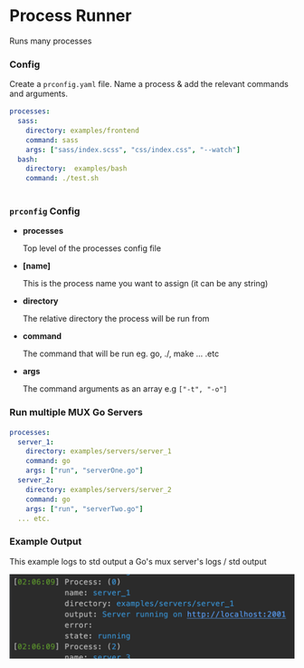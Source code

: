# Process Runner
Runs many processes

### Config
Create a `prconfig.yaml` file. Name a process & add the relevant commands and arguments.
```yaml
processes:
  sass:
    directory: examples/frontend
    command: sass
    args: ["sass/index.scss", "css/index.css", "--watch"]
  bash:
    directory:  examples/bash
    command: ./test.sh
  
```
### `prconfig` Config
- **processes**
    
    Top level of the processes config file
- **[name]**
    
    This is the process name you want to assign (it can be any string)
- **directory**
    
    The relative directory the process will be run from
- **command**

    The command that will be run eg. go, ./<exc>, make ... .etc
- **args**
    
    The command arguments as an array e.g `["-t", "-o"]`

### Run multiple MUX Go Servers
```yaml
processes:
  server_1:
    directory: examples/servers/server_1
    command: go
    args: ["run", "serverOne.go"]
  server_2:
    directory: examples/servers/server_2
    command: go
    args: ["run", "serverTwo.go"]
  ... etc.
```

### Example Output
This example logs to std output a Go's mux server's logs / std output

![Process Runner Log Example](imgs/log_1.png?raw=true)